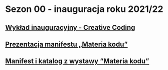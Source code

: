 # Sezon 00 - inauguracja roku 2021/22

## [Wykład inauguracyjny - Creative Coding](CCwprowadenie2021.pdf)

## [Prezentacja manifestu „Materia kodu”](materia_kodu_prezentacja.pdf)

## [Manifest i katalog z wystawy “Materia kodu”](materia_kodu_katalog.pdf)
